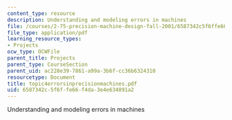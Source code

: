 ```yaml
---
content_type: resource
description: Understanding and modeling errors in machines
file: /courses/2-75-precision-machine-design-fall-2001/6587342c5f6ffe66f4da3e4e634891a2_topic4errorsinprecisionmachines.pdf
file_type: application/pdf
learning_resource_types:
- Projects
ocw_type: OCWFile
parent_title: Projects
parent_type: CourseSection
parent_uid: ac228e39-7861-a99a-3b6f-cc36b6324310
resourcetype: Document
title: topic4errorsinprecisionmachines.pdf
uid: 6587342c-5f6f-fe66-f4da-3e4e634891a2
---
```

Understanding and modeling errors in machines

